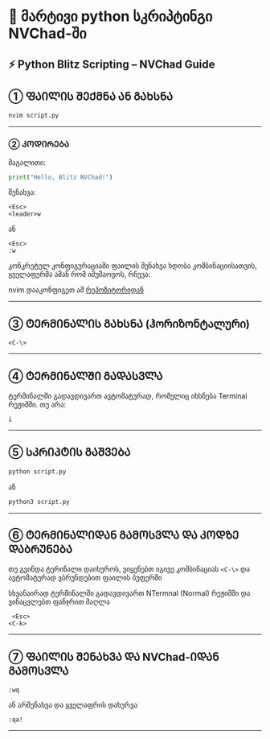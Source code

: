 # 📄 მარტივი python სკრიპტინგი NVChad-ში

## ⚡ Python Blitz Scripting – NVChad Guide

## ① ᲤᲐᲘᲚᲘᲡ ᲨᲔᲥᲛᲜᲐ ᲐᲜ ᲒᲐᲮᲡᲜᲐ

```bash
nvim script.py
````

---

### ② ᲙᲝᲓᲘᲠᲔᲑᲐ

მაგალითი:

```python
print("Hello, Blitz NVChad!")
```

შენახვა:

```vim
<Esc>
<leader>w
```

ან

```vim
<Esc>
:w
```
კონკრეტულ კონფიგურაციაში ფაილის შენახვა ხდობა <C-w> კომბინაციისათვის, ყველაფერმა ამან რომ იმუშაოვოს, რჩევა: 

nvim დააკონფიგეთ ამ [რეპოზიტორიდან](https://github.com/avtotrainer/nvchad-2.5-config)

---

## ③ ᲢᲔᲠᲛᲘᲜᲐᲚᲘᲡ ᲒᲐᲮᲡᲜᲐ **(ჰორიზონტალური)**

```vim
<C-\>
```

---

## ④ ᲢᲔᲠᲛᲘᲜᲐᲚᲨᲘ ᲒᲐᲓᲐᲡᲕᲚᲐ

ტერმინალში გადავდივართ ავტომატურად, რომელიც იხსნება Terminal რეჟიმში. თუ არა:

```vim
i
```

---

## ⑤ ᲡᲙᲠᲘᲞᲢᲘᲡ ᲒᲐᲨᲕᲔᲑᲐ

```bash
python script.py
```

ან

```bash
python3 script.py
```

---

## ⑥ ᲢᲔᲠᲛᲘᲜᲐᲚᲘᲓᲐᲜ ᲒᲐᲛᲝᲡᲕᲚᲐ ᲓᲐ ᲙᲝᲓᲖᲔ ᲓᲐᲑᲠᲣᲜᲔᲑᲐ

თუ გვინდა ტერინალი დაიხუროს, ვიყენებთ იგივე კომბინაციას `<C-\>` და ავტომატურად ვბრუნდებით ფაილის ბუფერში

სხვანაირად ტერმინალში გადავდივართ NTermnal (Normal) რეჟიმში და ვინაცვლებთ ფანჯრით მაღლა
```vim
 <Esc>
<C-k>
```

---

## ⑦ ᲤᲐᲘᲚᲘᲡ ᲨᲔᲜᲐᲮᲕᲐ ᲓᲐ NVChad-ᲘᲓᲐᲜ ᲒᲐᲛᲝᲡᲕᲚᲐ

```vim
:wq
```

ან არშენახვა და ყველაფრის დახურვა

```vim
:qa!
```

---




